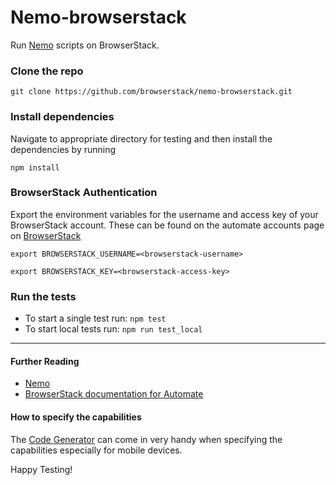# Nemo-browserstack

Run [Nemo](https://nemo.js.org) scripts on BrowserStack.

### Clone the repo

`git clone https://github.com/browserstack/nemo-browserstack.git`

### Install dependencies

Navigate to appropriate directory for testing and then install the dependencies by running

`npm install`

### BrowserStack Authentication

Export the environment variables for the username and access key of your BrowserStack account.
These can be found on the automate accounts page on [BrowserStack](https://www.browserstack.com/accounts/automate)

`export BROWSERSTACK_USERNAME=<browserstack-username>`

`export BROWSERSTACK_KEY=<browserstack-access-key>`

### Run the tests

 - To start a single test run: `npm test`
 - To start local tests run: `npm run test_local`


-----

#### Further Reading

- [Nemo](https://nemo.js.org)
- [BrowserStack documentation for Automate](https://www.browserstack.com/automate/node)

#### How to specify the capabilities

The [Code Generator](https://www.browserstack.com/automate/node#setting-os-and-browser) can come in very handy when specifying the capabilities especially for mobile devices.

Happy Testing!
